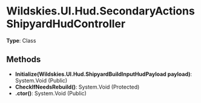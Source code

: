 ﻿# Wildskies.UI.Hud.SecondaryActionsShipyardHudController

**Type**: Class

## Methods

- **Initialize(Wildskies.UI.Hud.ShipyardBuildInputHudPayload payload)**: System.Void (Public)
- **CheckIfNeedsRebuild()**: System.Void (Protected)
- **.ctor()**: System.Void (Public)

